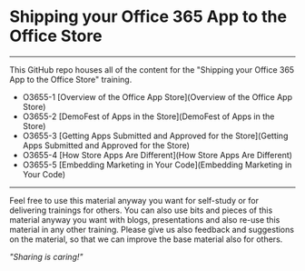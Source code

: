 # Shipping your Office 365 App to the Office Store #

----------

This GitHub repo houses all of the content for the "Shipping your Office 365 App to the Office Store" training.

- O3655-1 [Overview of the Office App Store](Overview of the Office App Store)
- O3655-2 [DemoFest of Apps in the Store](DemoFest of Apps in the Store)
- O3655-3 [Getting Apps Submitted and Approved for the Store](Getting Apps Submitted and Approved for the Store)
- O3655-4 [How Store Apps Are Different](How Store Apps Are Different)
- O3655-5 [Embedding Marketing in Your Code](Embedding Marketing in Your Code)

----------

Feel free to use this material anyway you want for self-study or for delivering trainings for others. You can also use bits and pieces of this material anyway you want with blogs, presentations and also re-use this material in any other training. Please give us also feedback and suggestions on the material, so that we can improve the base material also for others. 

*"Sharing is caring!"*